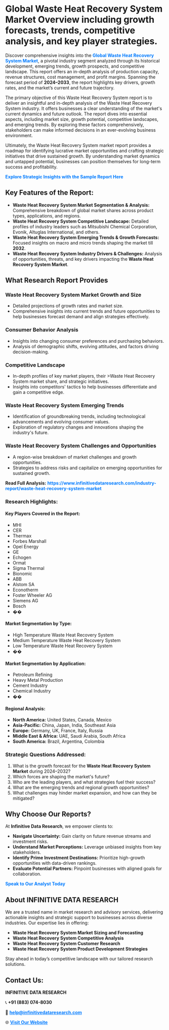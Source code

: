 <h1>Global Waste Heat Recovery System Market Overview including growth forecasts, trends, competitive analysis, and key player strategies.</h1>
<p>
Discover comprehensive insights into the 
<a href="https://www.infinitivedataresearch.com/industry-report/waste-heat-recovery-system-market" rel="dofollow" style="color: #007BFF; text-decoration: none;"><strong>Global Waste Heat Recovery System Market</strong></a>, a pivotal industry segment analyzed through its historical development, emerging trends, growth prospects, and competitive landscape. This report offers an in-depth analysis of production capacity, revenue structures, cost management, and profit margins. Spanning the forecast period of <strong>2024–2033</strong>, the report highlights key drivers, growth rates, and the market’s current and future trajectory.
</p>
<p>
The primary objective of this Waste Heat Recovery System report is to deliver an insightful and in-depth analysis of the Waste Heat Recovery System industry. It offers businesses a clear understanding of the market's current dynamics and future outlook. The report dives into essential aspects, including market size, growth potential, competitive landscapes, and emerging trends. By exploring these factors comprehensively, stakeholders can make informed decisions in an ever-evolving business environment.
</p>
<p>
Ultimately, the Waste Heat Recovery System market report provides a roadmap for identifying lucrative market opportunities and crafting strategic initiatives that drive sustained growth. By understanding market dynamics and untapped potential, businesses can position themselves for long-term success and profitability.
</p>
<p>
<a href="https://www.infinitivedataresearch.com/request-sample/reportId=109728" style="color: #007BFF; text-decoration: none;"><strong>Explore Strategic Insights with the Sample Report Here</strong></a>
</p>

<h2>Key Features of the Report:</h2>
<ul>
<li><strong>Waste Heat Recovery System Market Segmentation & Analysis:</strong> Comprehensive breakdown of global market shares across product types, applications, and regions.</li>
<li><strong>Waste Heat Recovery System Competitive Landscape:</strong> Detailed profiles of industry leaders such as Mitsubishi Chemical Corporation, Evonik, Altuglas International, and others.</li>
<li><strong>Waste Heat Recovery System Emerging Trends & Growth Forecasts:</strong> Focused insights on macro and micro trends shaping the market till <strong>2032</strong>.</li>
<li><strong>Waste Heat Recovery System Industry Drivers & Challenges:</strong> Analysis of opportunities, threats, and key drivers impacting the <strong>Waste Heat Recovery System Market</strong>.</li>
</ul>

<h2>What Research Report Provides</h2>
<h3>Waste Heat Recovery System Market Growth and Size</h3>
<ul>
<li>Detailed projections of growth rates and market size.</li>
<li>Comprehensive insights into current trends and future opportunities to help businesses forecast demand and align strategies effectively.</li>
</ul>

<h3>Consumer Behavior Analysis</h3>
<ul>
<li>Insights into changing consumer preferences and purchasing behaviors.</li>
<li>Analysis of demographic shifts, evolving attitudes, and factors driving decision-making.</li>
</ul>

<h3>Competitive Landscape</h3>
<ul>
<li>In-depth profiles of key market players, their >Waste Heat Recovery System market share, and strategic initiatives.</li>
<li>Insights into competitors' tactics to help businesses differentiate and gain a competitive edge.</li>
</ul>

<h3>Waste Heat Recovery System Emerging Trends</h3>
<ul>
<li>Identification of groundbreaking trends, including technological advancements and evolving consumer values.</li>
<li>Exploration of regulatory changes and innovations shaping the industry's future.</li>
</ul>

<h3>Waste Heat Recovery System Challenges and Opportunities</h3>
<ul>
<li>A region-wise breakdown of market challenges and growth opportunities.</li>
<li>Strategies to address risks and capitalize on emerging opportunities for sustained growth.</li>
</ul>
<p><strong>Read Full Analysis:</strong> <a href="https://www.infinitivedataresearch.com/industry-report/waste-heat-recovery-system-market" rel="dofollow" style="color: #007BFF; text-decoration: none;"><strong>https://www.infinitivedataresearch.com/industry-report/waste-heat-recovery-system-market</strong></a></p>
<h3>Research Highlights:</h3>
<h4>Key Players Covered in the Report:</h4>
<ul><li>MHI</li><li>CER</li><li>Thermax</li><li>Forbes Marshall</li><li>Opel Energy</li><li>GE</li><li>Echogen</li><li>Ormat</li><li>Sigma Thermal</li><li>Bionomic</li><li>ABB</li><li>Alstom SA</li><li>Econotherm</li><li>Foster Wheeler AG</li><li>Siemens AG</li><li>Bosch</li><li>��</li></ul>
<h4>Market Segmentation by Type:</h4>
<ul><li>High Temperature Waste Heat Recovery System</li><li>Medium Temperature Waste Heat Recovery System</li><li>Low Temperature Waste Heat Recovery System</li><li>��</li></ul>
<h4>Market Segmentation by Application:</h4>
<ul><li>Petroleum Refining</li><li>Heavy Metal Production</li><li>Cement Industry</li><li>Chemical Industry</li><li>��</li></ul>

<h4>Regional Analysis:</h4>
<ul>
<li><strong>North America:</strong> United States, Canada, Mexico</li>
<li><strong>Asia-Pacific:</strong> China, Japan, India, Southeast Asia</li>
<li><strong>Europe:</strong> Germany, UK, France, Italy, Russia</li>
<li><strong>Middle East & Africa:</strong> UAE, Saudi Arabia, South Africa</li>
<li><strong>South America:</strong> Brazil, Argentina, Colombia</li>
</ul>

<h3>Strategic Questions Addressed:</h3>
<ol>
<li>What is the growth forecast for the <strong>Waste Heat Recovery System Market</strong> during 2024–2032?</li>
<li>Which forces are shaping the market's future?</li>
<li>Who are the leading players, and what strategies fuel their success?</li>
<li>What are the emerging trends and regional growth opportunities?</li>
<li>What challenges may hinder market expansion, and how can they be mitigated?</li>
</ol>

<h2>Why Choose Our Reports?</h2>
<p>At <strong>Infinitive Data Research</strong>, we empower clients to:</p>
<ul>
<li><strong>Navigate Uncertainty:</strong> Gain clarity on future revenue streams and investment risks.</li>
<li><strong>Understand Market Perceptions:</strong> Leverage unbiased insights from key stakeholders.</li>
<li><strong>Identify Prime Investment Destinations:</strong> Prioritize high-growth opportunities with data-driven rankings.</li>
<li><strong>Evaluate Potential Partners:</strong> Pinpoint businesses with aligned goals for collaboration.</li>
</ul>
<p><a href="https://www.infinitivedataresearch.com/industry-report/waste-heat-recovery-system-market" rel="dofollow" style="color: #007BFF; text-decoration: none;"><strong>Speak to Our Analyst Today</strong></a></p>

<h2>About INFINITIVE DATA RESEARCH</h2>
<p>We are a trusted name in market research and advisory services, delivering actionable insights and strategic support to businesses across diverse industries. Our expertise lies in offering:</p>
<ul>
<li><strong>Waste Heat Recovery System Market Sizing and Forecasting</strong></li>
<li><strong>Waste Heat Recovery System Competitive Analysis</strong></li>
<li><strong>Waste Heat Recovery System Customer Research</strong></li>
<li><strong>Waste Heat Recovery System Product Development Strategies</strong></li>
</ul>
<p>Stay ahead in today’s competitive landscape with our tailored research solutions.</p>

<h2>Contact Us:</h2>
<p><strong>INFINITIVE DATA RESEARCH</strong></p>
<p>📞 <strong>+91 (883) 074-8030</strong></p>
<p>📧 <strong><a href="mailto:help@infinitivedataresearch.com" style="color: #007BFF;">help@infinitivedataresearch.com</a></strong></p>
<p>🌐 <strong><a href="https://www.infinitivedataresearch.com" rel="dofollow" style="color: #007BFF;">Visit Our Website</a></strong></p>